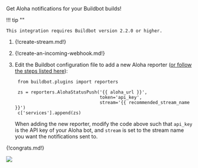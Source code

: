 Get Aloha notifications for your Buildbot builds!

!!! tip ""

    This integration requires Buildbot version 2.2.0 or higher.

1. {!create-stream.md!}

1. {!create-an-incoming-webhook.md!}

1. Edit the Buildbot configuration file to add a new Aloha reporter
 ([or follow the steps listed here][1]):

        from buildbot.plugins import reporters

        zs = reporters.AlohaStatusPush('{{ aloha_url }}',
                                       token='api_key',
                                       stream='{{ recommended_stream_name }}')
        c['services'].append(zs)

    When adding the new reporter, modify the code above such that `api_key`
    is the API key of your Aloha bot, and `stream` is set to the stream name
    you want the notifications sent to.

[1]: https://docs.buildbot.net/latest/manual/configuration/reporters/aloha_status.html

{!congrats.md!}

![](/static/images/integrations/buildbot/001.png)
